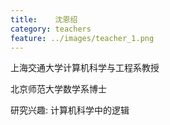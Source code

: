 ```yaml
---
title:    沈恩绍
category: teachers
feature: ../images/teacher_1.png
---
```


上海交通大学计算机科学与工程系教授

北京师范大学数学系博士

研究兴趣: 计算机科学中的逻辑